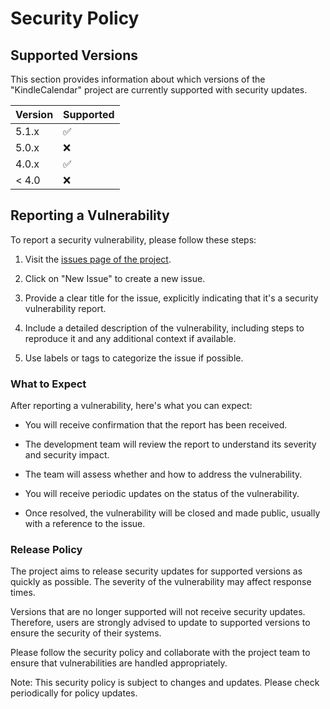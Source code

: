 # Security Policy

## Supported Versions

This section provides information about which versions of the "KindleCalendar" project are currently supported with security updates.

| Version | Supported          |
| ------- | ------------------ |
| 5.1.x   | :white_check_mark: |
| 5.0.x   | :x:                |
| 4.0.x   | :white_check_mark: |
| < 4.0   | :x:                |

## Reporting a Vulnerability

To report a security vulnerability, please follow these steps:

1. Visit the [issues page of the project](https://github.com/LightYagami28/KindleCalendar/issues).

2. Click on "New Issue" to create a new issue.

3. Provide a clear title for the issue, explicitly indicating that it's a security vulnerability report.

4. Include a detailed description of the vulnerability, including steps to reproduce it and any additional context if available.

5. Use labels or tags to categorize the issue if possible.

### What to Expect

After reporting a vulnerability, here's what you can expect:

- You will receive confirmation that the report has been received.

- The development team will review the report to understand its severity and security impact.

- The team will assess whether and how to address the vulnerability.

- You will receive periodic updates on the status of the vulnerability.

- Once resolved, the vulnerability will be closed and made public, usually with a reference to the issue.

### Release Policy

The project aims to release security updates for supported versions as quickly as possible. The severity of the vulnerability may affect response times.

Versions that are no longer supported will not receive security updates. Therefore, users are strongly advised to update to supported versions to ensure the security of their systems.

Please follow the security policy and collaborate with the project team to ensure that vulnerabilities are handled appropriately.

Note: This security policy is subject to changes and updates. Please check periodically for policy updates.
